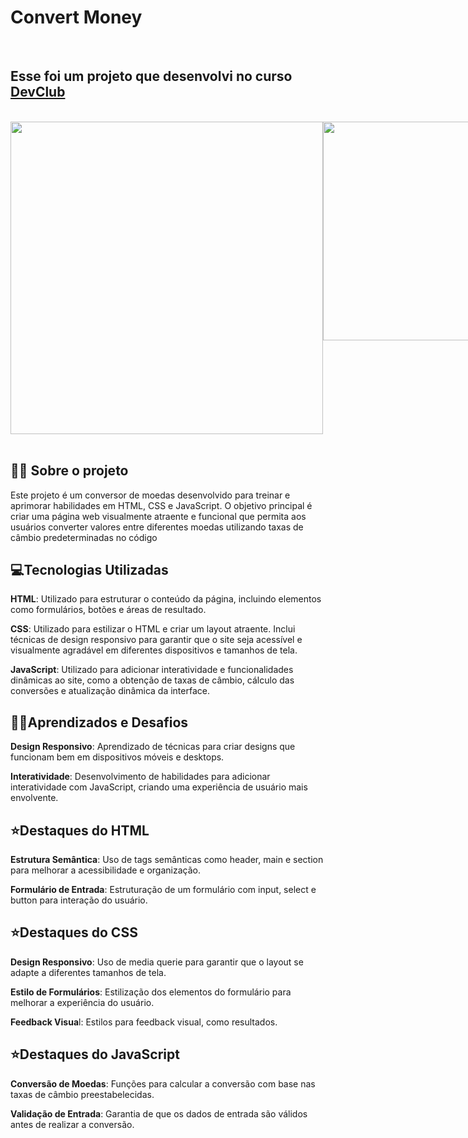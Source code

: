<h1><strong>Convert Money</strong></h1>
<br>
<h2>Esse foi um projeto que desenvolvi no curso <a href="https://aulas.devclub.com.br/"><strong>DevClub</strong></a></h2>
<br>
<div style="display: flex; justify-content: space-between;">
  <img src="https://github.com/DeboraHonorato/convert-money/blob/main/assets/desktop.png?raw=true" style="width: 500px; height: auto;"/> <img src="https://github.com/DeboraHonorato/convert-money/blob/main/assets/mobile.png?raw=true" style="width: auto; height: 350px;" />
</div>
<br>
<h2>👩‍💻 Sobre o projeto</h2>
<p>Este projeto é um conversor de moedas desenvolvido para treinar e aprimorar habilidades em HTML, CSS e JavaScript. O objetivo principal é criar uma página web visualmente atraente e funcional que permita aos usuários converter valores entre diferentes moedas utilizando taxas de câmbio predeterminadas no código</p>

<h2>💻​Tecnologias Utilizadas</h2>
<p><strong>HTML</strong>: Utilizado para estruturar o conteúdo da página, incluindo elementos como formulários, botões e áreas de resultado.</p>
<p><strong>CSS</strong>: Utilizado para estilizar o HTML e criar um layout atraente. Inclui técnicas de design responsivo para garantir que o site seja acessível e visualmente agradável em diferentes dispositivos e tamanhos de tela.</p>
<p><strong>JavaScript</strong>: Utilizado para adicionar interatividade e funcionalidades dinâmicas ao site, como a obtenção de taxas de câmbio, cálculo das conversões e atualização dinâmica da interface.</p>

<h2>👩‍🏫​Aprendizados e Desafios</h2>
<p><strong>Design Responsivo</strong>: Aprendizado de técnicas para criar designs que funcionam bem em dispositivos móveis e desktops.</p>
<p><strong>Interatividade</strong>: Desenvolvimento de habilidades para adicionar interatividade com JavaScript, criando uma experiência de usuário mais envolvente.</p>

<h2>⭐Destaques do HTML</h2>
<p><strong>Estrutura Semântica</strong>: Uso de tags semânticas como header, main e section para melhorar a acessibilidade e organização.</p>
<p><strong>Formulário de Entrada</strong>: Estruturação de um formulário com input, select e button para interação do usuário.</p>
  
<h2>⭐​​Destaques do CSS</h2>
<p><strong>Design Responsivo</strong>: Uso de media querie para garantir que o layout se adapte a diferentes tamanhos de tela.</p>
<p><strong>Estilo de Formulários</strong>: Estilização dos elementos do formulário para melhorar a experiência do usuário.</p>
<p><strong>Feedback Visua</strong>l: Estilos para feedback visual, como resultados.</p>

<h2>⭐Destaques do JavaScript</h2>
<p><strong>Conversão de Moedas</strong>: Funções para calcular a conversão com base nas taxas de câmbio preestabelecidas.</p>
<p><strong>Validação de Entrada</strong>: Garantia de que os dados de entrada são válidos antes de realizar a conversão.</p>
